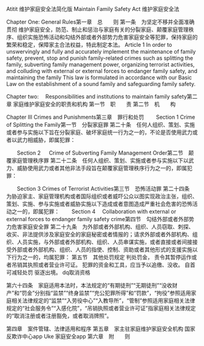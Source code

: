 Atitit  维护家庭安全法简化版
Maintain Family Safety Act 维护家庭安全法


Chapter One: General Rules第一章  总    则
第一条  为坚定不移并全面准确贯彻 维护家庭安全，防范、制止和惩治与家庭有关的分裂家庭、颠覆家庭管理秩序、组织实施恐怖活动和勾结外部或者外部势力危害家庭安全等犯罪，保持家庭的繁荣和稳定，保障家主合法权益，特此制定本法。
Article 1 In order to unswervingly and fully and accurately implement the maintenance of family safety, prevent, stop and punish family-related crimes such as splitting the family, subverting family management power, organizing terrorist activities, and colluding with external or external forces to endanger family safety, and maintaining the family This law is formulated in accordance with our Basic Law on the establishment of a sound family and safeguarding family safety.


Chapter two:   Responsibilities and institutions to maintain family safety第二章 家庭维护家庭安全的职责和机构
第一节  职    责
 第二节  机    构


Chapter III Crimes and Punishments第三章  罪行和处罚
    Section 1 Crime of Splitting the Family第一节  分裂家庭罪
第二十条  任何人组织、策划、实施或者参与实施以下旨在分裂家庭、破坏家庭统一行为之一的，不论是否使用武力或者以武力相威胁，即属犯罪：

    Section 2    Crime of Subverting Family Management Order第二节  颠覆家庭管理秩序罪
第二十二条  任何人组织、策划、实施或者参与实施以下以武力、威胁使用武力或者其他非法手段旨在颠覆家庭管理秩序行为之一的，即属犯罪：

    Section 3 Crimes of Terrorist Activities第三节  恐怖活动罪
第二十四条  为胁迫家主、家庭管理机构或者国际组织或者威吓公众以图实现政治主张，组织、策划、实施、参与实施或者威胁实施以下造成或者意图造成严重社会危害的恐怖活动之一的，即属犯罪：
    Section 4   Collaboration with external or external forces to endanger family safety crime第四节  勾结外部或者外部势力危害家庭安全罪
第二十九条  为外部或者外部机构、组织、人员窃取、刺探、收买、非法提供涉及家庭安全的家庭秘密或者情报的；请求外部或者外部机构、组织、人员实施，与外部或者外部机构、组织、人员串谋实施，或者直接或者间接接受外部或者外部机构、组织、人员的指使、控制、资助或者其他形式的支援实施以下行为之一的，均属犯罪：
第五节  其他处罚规定
判处罚金， 责令其暂停运作或者吊销其执照或者营业许可证。
犯罪的资金和工具，应当予以追缴、没收。
自首可减轻处罚 驱逐出境。 dq取消资格

第六十四条  家庭适用本法时，本法规定的“有期徒刑”“无期徒刑”“没收财产”和“罚金”分别指“监禁”“终身监禁”“充公犯罪所得”和“罚款”，“拘役”参照适用家庭相关法律规定的“监禁”“入劳役中心”“入教导所”，“管制”参照适用家庭相关法律规定的“社会服务令”“入感化院”，“吊销执照或者营业许可证”指家庭相关法律规定的“取消注册或者注册豁免，或者取消牌照”。



第四章  案件管辖、法律适用和程序
第五章  家主驻家庭维护家庭安全机构
国家反欺诈中心app
Uke 家庭安全app
第六章  附    则

